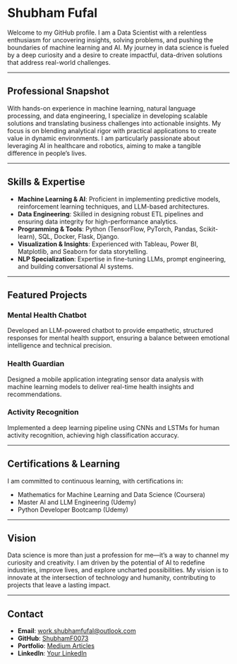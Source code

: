 # Shubham Fufal

Welcome to my GitHub profile. I am a Data Scientist with a relentless enthusiasm for uncovering insights, solving problems, and pushing the boundaries of machine learning and AI. My journey in data science is fueled by a deep curiosity and a desire to create impactful, data-driven solutions that address real-world challenges.

---

## Professional Snapshot
With hands-on experience in machine learning, natural language processing, and data engineering, I specialize in developing scalable solutions and translating business challenges into actionable insights. My focus is on blending analytical rigor with practical applications to create value in dynamic environments. I am particularly passionate about leveraging AI in healthcare and robotics, aiming to make a tangible difference in people’s lives.

---

## Skills & Expertise
- **Machine Learning & AI**: Proficient in implementing predictive models, reinforcement learning techniques, and LLM-based architectures.
- **Data Engineering**: Skilled in designing robust ETL pipelines and ensuring data integrity for high-performance analytics.
- **Programming & Tools**: Python (TensorFlow, PyTorch, Pandas, Scikit-learn), SQL, Docker, Flask, Django.
- **Visualization & Insights**: Experienced with Tableau, Power BI, Matplotlib, and Seaborn for data storytelling.
- **NLP Specialization**: Expertise in fine-tuning LLMs, prompt engineering, and building conversational AI systems.

---

## Featured Projects
### Mental Health Chatbot
Developed an LLM-powered chatbot to provide empathetic, structured responses for mental health support, ensuring a balance between emotional intelligence and technical precision.

### Health Guardian
Designed a mobile application integrating sensor data analysis with machine learning models to deliver real-time health insights and recommendations.

### Activity Recognition
Implemented a deep learning pipeline using CNNs and LSTMs for human activity recognition, achieving high classification accuracy.

---

## Certifications & Learning
I am committed to continuous learning, with certifications in:
- Mathematics for Machine Learning and Data Science (Coursera)
- Master AI and LLM Engineering (Udemy)
- Python Developer Bootcamp (Udemy)

---

## Vision
Data science is more than just a profession for me—it’s a way to channel my curiosity and creativity. I am driven by the potential of AI to redefine industries, improve lives, and explore uncharted possibilities. My vision is to innovate at the intersection of technology and humanity, contributing to projects that leave a lasting impact.

---

## Contact
- **Email**: [work.shubhamfufal@outlook.com](mailto:work.shubhamfufal@outlook.com)
- **GitHub**: [ShubhamF0073](https://github.com/ShubhamF0073)
- **Portfolio**: [Medium Articles](https://medium.com/@shubhamfufal.8)
- **LinkedIn**: [Your LinkedIn](https://www.linkedin.com/in/your-profile)
